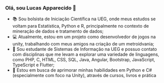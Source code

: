 ### Olá, sou Lucas Apparecido 👾

- 📚 Sou bolsista de Iniciação Científica na UEG, onde meus estudos se voltam para Estatística, Python e R, principalmente no contexto de mineração de dados e tratamento de dados;
- 💻 Atualmente, estou em um projeto como desenvolvedor de jogos na unity, trabalhando com meus amigos na criação de um metroidvania;
- 🌱 Sou estudante de Sistemas de Informação na UEG e possuo contato com disciplinas que me levam a explorar uma variedade de linguagens, como PHP, C, HTML, CSS, SQL, Java, Angular, Bootstrap, JavaScript, TypeScript e Flutter;
- 🍃 Estou em busca de aprimorar minhas habilidades em Python e C# (especialmente com foco na Unity), através de cursos, livros e prática

